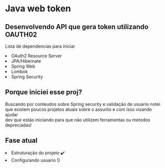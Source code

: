 <h1> Java web token</h1>
<h2>Desenvolvendo API que gera token utilizando OAUTH02</h2>
<p>
  Lista de dependencias para iniciar <br> 
  <li>OAuth2 Resource Server </li>
  <li>JPA/Hibernate</li>
  <li>Spring Web</li>
  <li>Lombok </li>
  <li>Spring Security</li>
</p>
<h2>Porque iniciei esse proj? </h2>
<p>
  Buscando por conteudos sobre Spring security e validação de usuario notei <br>
  que existem poucos projetos atuais sobre o assunto e com isso visando ajudar <br>
  dev que estão iniciando para que não utilizem ferramentas ou metodos depreciadas!
</p>
<h2>Fase atual</h2>
<p>
  <li>Estruturação do projeto ✔️</li>
  <li>Configurando usuario 🔃 </li>
</p>
